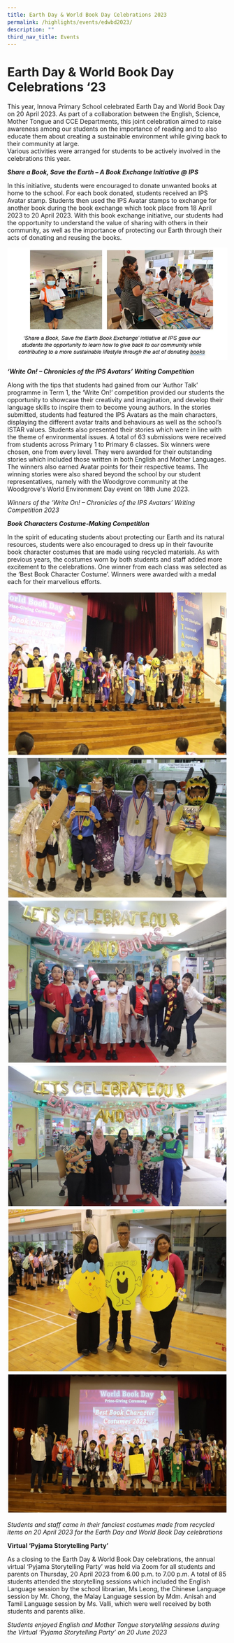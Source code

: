 ```yaml
---
title: Earth Day & World Book Day Celebrations 2023
permalink: /highlights/events/edwbd2023/
description: ""
third_nav_title: Events
---
```

# Earth Day & World Book Day Celebrations ‘23 

This year, Innova Primary School celebrated Earth Day and World Book Day on 20 April 2023. As part of a collaboration between the English, Science, Mother Tongue and CCE Departments, this joint celebration aimed to raise awareness among our students on the importance of reading and to also educate them about creating a sustainable environment while giving back to their community at large.  
Various activities were arranged for students to be actively involved in the celebrations this year. 

***Share a Book, Save the Earth – A Book Exchange Initiative @ IPS***

In this initiative, students were encouraged to donate unwanted books at home to the school. For each book donated, students received an IPS Avatar stamp.  Students then used the IPS Avatar stamps to exchange for another book during the book exchange which took place from 18 April 2023 to 20 April 2023.
With this book exchange initiative, our students had the opportunity to understand the value of sharing with others in their community, as well as the importance of protecting our Earth through their acts of donating and reusing the books.


![](/images/wbd23%203.JPG)


***‘Write On! – Chronicles of the IPS Avatars’ Writing Competition***

Along with the tips that students had gained from our ‘Author Talk’ programme in Term 1, the ‘Write On!’ competition provided our students the opportunity to showcase their creativity and imagination, and develop their language skills to inspire them to become young authors. 
In the stories submitted, students had featured the IPS Avatars as the main characters, displaying the different avatar traits and behaviours as well as the school’s ISTAR values. Students also presented their stories which were in line with the theme of environmental issues. A total of 63 submissions were received from students across Primary 1 to Primary 6 classes. Six winners were chosen, one from every level. They were awarded for their outstanding stories which included those written in both English and Mother Languages. The winners also earned Avatar points for their respective teams. The winning stories were also shared beyond the school by our student representatives, namely with the Woodgrove community at the Woodgrove's World Environment Day event on 18th June 2023.



*Winners of the ‘Write On! – Chronicles of the IPS Avatars’ Writing Competition 2023*

***Book Characters Costume-Making Competition***

In the spirit of educating students about protecting our Earth and its natural resources, students were also encouraged to dress up in their favourite book character costumes that are made using recycled materials. As with previous years, the costumes worn by both students and staff added more excitement to the celebrations. One winner from each class was selected as the ‘Best Book Character Costume’. Winners were awarded with a medal each for their marvellous efforts. 

![](/images/wbd23%2010.jpg)
![](/images/wbd23%2011.jpg)
![](/images/wbd23%2012.jpg)
![](/images/wbd23%2013.jpg)
![](/images/wbd23%2014.jpg)
![](/images/wbd23%2015.jpg)

*Students and staff came in their fanciest costumes made from recycled items on 20 April 2023 for the Earth Day and World Book Day celebrations*

**Virtual ‘Pyjama Storytelling Party’**

As a closing to the Earth Day & World Book Day celebrations, the annual virtual ‘Pyjama Storytelling Party’ was held via Zoom for all students and parents on Thursday, 20 April 2023 from 6.00 p.m. to 7.00 p.m. 
A total of 85 students attended the storytelling sessions which included the English Language session by the school librarian, Ms Leong, the Chinese Language session by Mr. Chong, the Malay Language session by Mdm. Anisah and Tamil Language session by Ms. Valli, which were well received by both students and parents alike.



*Students enjoyed English and Mother Tongue storytelling sessions during the Virtual ‘Pyjama Storytelling Party’ on 20 June 2023*